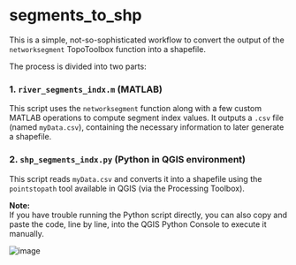 # segments_to_shp

This is a simple, not-so-sophisticated workflow to convert the output of the `networksegment` TopoToolbox function into a shapefile.

The process is divided into two parts:

### 1. `river_segments_indx.m` (MATLAB)
This script uses the `networksegment` function along with a few custom MATLAB operations to compute segment index values. It outputs a `.csv` file (named `myData.csv`), containing the necessary information to later generate a shapefile.

### 2. `shp_segments_indx.py` (Python in QGIS environment)
This script reads `myData.csv` and converts it into a shapefile using the `pointstopath` tool available in QGIS (via the Processing Toolbox).

**Note:**  
If you have trouble running the Python script directly, you can also copy and paste the code, line by line, into the QGIS Python Console to execute it manually.


![image](https://github.com/user-attachments/assets/f5abce29-9978-4da2-bade-e8b99862090f)


